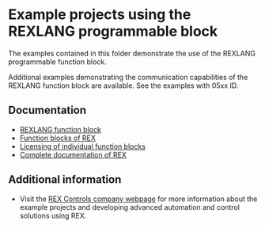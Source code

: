 Example projects using the REXLANG programmable block
=====================================================

The examples contained in this folder demonstrate the use of the REXLANG 
programmable function block.

Additional examples demonstrating the communication capabilities of the REXLANG 
function block are available. See the examples with 05xx ID.

## Documentation ##

- [REXLANG function block](https://www.rexcontrols.com/media/2.50.5/doc/ENGLISH/MANUALS/BRef/REXLANG.html)
- [Function blocks of REX](https://www.rexcontrols.com/media/2.50.5/doc/ENGLISH/MANUALS/BRef/BRef_ENG.html)
- [Licensing of individual function blocks](https://www.rexcontrols.com/media/2.50.5/doc/ENGLISH/MANUALS/BRef/BRef_ENGap1.html)
- [Complete documentation of REX](http://www.rexcontrols.com/documentation-and-support)

## Additional information ##

- Visit the [REX Controls company webpage](http://www.rexcontrols.com) 
for more information about the example projects and developing advanced 
automation and control solutions using REX.